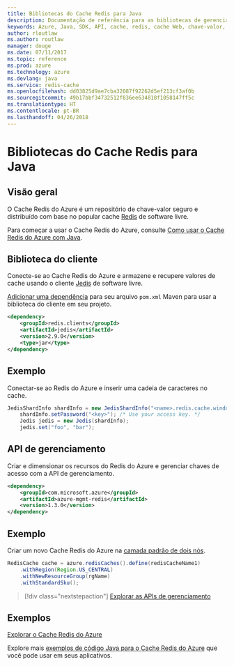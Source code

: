 ```yaml
---
title: Bibliotecas do Cache Redis para Java
description: Documentação de referência para as bibliotecas de gerenciamento e de cliente de Java para Cache Redis
keywords: Azure, Java, SDK, API, cache, redis, cache Web, chave-valor, em memória
author: rloutlaw
ms.author: routlaw
manager: douge
ms.date: 07/11/2017
ms.topic: reference
ms.prod: azure
ms.technology: azure
ms.devlang: java
ms.service: redis-cache
ms.openlocfilehash: dd03825d9ae7cba32087f92262d5ef213cf3af0b
ms.sourcegitcommit: 49b17bbf34732512f836ee634818f1058147ff5c
ms.translationtype: HT
ms.contentlocale: pt-BR
ms.lasthandoff: 04/26/2018
---
```

# <a name="redis-cache-libraries-for-java"></a>Bibliotecas do Cache Redis para Java

## <a name="overview"></a>Visão geral

O Cache Redis do Azure é um repositório de chave-valor seguro e distribuído com base no popular cache [Redis](https://redis.io/) de software livre. 

Para começar a usar o Cache Redis do Azure, consulte [Como usar o Cache Redis do Azure com Java](/azure/redis-cache/cache-java-get-started).

## <a name="client-library"></a>Biblioteca do cliente

Conecte-se ao Cache Redis do Azure e armazene e recupere valores de cache usando o cliente [Jedis](https://github.com/xetorthio/jedis) de software livre.  

[Adicionar uma dependência](https://maven.apache.org/guides/getting-started/index.html#How_do_I_use_external_dependencies) para seu arquivo `pom.xml` Maven para usar a biblioteca do cliente em seu projeto.   

```XML
<dependency>
    <groupId>redis.clients</groupId>
    <artifactId>jedis</artifactId>
    <version>2.9.0</version>
    <type>jar</type>
</dependency>
```

## <a name="example"></a>Exemplo

Conectar-se ao Redis do Azure e inserir uma cadeia de caracteres no cache.

```java
JedisShardInfo shardInfo = new JedisShardInfo("<name>.redis.cache.windows.net", 6380, useSsl);
    shardInfo.setPassword("<key>"); /* Use your access key. */
    Jedis jedis = new Jedis(shardInfo);
    jedis.set("foo", "bar");
```

## <a name="management-api"></a>API de gerenciamento

Criar e dimensionar os recursos do Redis do Azure e gerenciar chaves de acesso com a API de gerenciamento.

```XML
<dependency>
    <groupId>com.microsoft.azure</groupId>
    <artifactId>azure-mgmt-redis</artifactId>
    <version>1.3.0</version>
</dependency>
```

## <a name="example"></a>Exemplo

Criar um novo Cache Redis do Azure na [camada padrão de dois nós](https://azure.microsoft.com/services/cache/). 

```java
RedisCache cache = azure.redisCaches().define(redisCacheName1)
    .withRegion(Region.US_CENTRAL)
    .withNewResourceGroup(rgName)
    .withStandardSku();
```

> [!div class="nextstepaction"]
> [Explorar as APIs de gerenciamento](/java/api/overview/azure/rediscache/management)

## <a name="samples"></a>Exemplos

[Explorar o Cache Redis do Azure](https://github.com/Azure-Samples/redis-java-manage-cache)   

Explore mais [exemplos de código Java para o Cache Redis do Azure](https://azure.microsoft.com/resources/samples/?platform=java&term=redis) que você pode usar em seus aplicativos.
